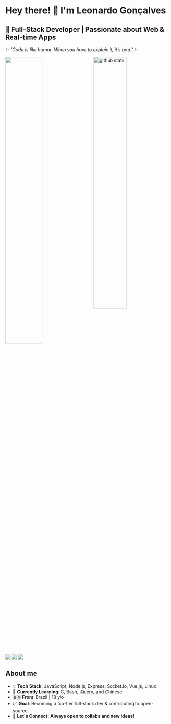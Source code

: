 <link rel="stylesheet" type='text/css' href="https://cdn.jsdelivr.net/gh/devicons/devicon@latest/devicon.min.css" />

# Hey there! 👋 I'm Leonardo Gonçalves

## 🚀 **Full-Stack Developer** | Passionate about Web & Real-time Apps
✨ _"Code is like humor. When you have to explain it, it’s bad."_ ✨

<img src="https://github-readme-stats.vercel.app/api?username=oileo&show_icons=true&theme=gotham" alt="github stats" width="45%" align="right"/>
<img src="https://github-readme-streak-stats.herokuapp.com/?user=oileo&theme=dark" width="48%" >

<div>
  <a src="https://www.instagram.com/liangbaxi/" target="_Blank"><img src="https://img.shields.io/badge/Instagram-E4405F?style=for-the-badge&logo=instagram&logoColor=white"></a>
  <a src="https://www.youtube.com/@glitchpalm" target="_Blank"><img src="https://img.shields.io/badge/YouTube-FF0000?style=for-the-badge&logo=youtube&logoColor=white"></a>
  <a src="https://sonarboom-studios.itch.io/" target="_Blank"><img src="https://img.shields.io/badge/Itch.io-FA5C5C?style=for-the-badge&logo=itchdotio&logoColor=white"></a>
</div>

## About me

- 💡 **Tech Stack**: JavaScript, Node.js, Express, Socket.io, Vue.js, Linux
- 🎯 **Currently Learning**: C, Bash, jQuery, and Chinese
- 🇧🇷 **From**: Brazil | 18 y/o
- 📈 **Goal**: Becoming a top-tier full-stack dev & contributing to open-source
- 💬 **Let's Connect: Always open to collabs and new ideas!**
